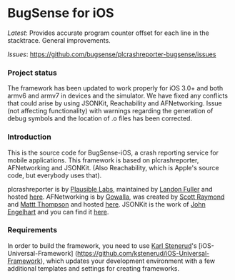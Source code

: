 # BugSense for iOS

*Latest*: Provides accurate program counter offset for each line in the stacktrace. General improvements.

*Issues*: https://github.com/bugsense/plcrashreporter-bugsense/issues 


### Project status
 
The framework has been updated to work properly for iOS 3.0+ and both armv6 and armv7 in devices and the simulator. We have fixed any conflicts that could arise by using JSONKit, Reachability and AFNetworking. Issue (not affecting functionality) with warnings regarding the generation of debug symbols and the location of .o files has been corrected.


### Introduction

This is the source code for BugSense-iOS, a crash reporting service for mobile applications. This framework is based on plcrashreporter, AFNetworking and JSONKit. (Also Reachability, which is Apple's source code, but everybody uses that). 

plcrashreporter is by [Plausible Labs](http://plausible.coop/), maintained by [Landon Fuller](http://landonf.bikemonkey.org/) and hosted [here](http://code.google.com/p/plcrashreporter/). AFNetworking is by [Gowalla](http://gowalla.com/), was created by [Scott Raymond](https://github.com/sco/) and [Mattt Thompson](https://github.com/mattt) and hosted [here](https://github.com/gowalla/AFNetworking). JSONKit is the work of [John Engelhart](https://github.com/johnezang) and you can find it [here](https://github.com/johnezang/JSONKit).


### Requirements 

In order to build the framework, you need to use [Karl Stenerud](https://github.com/kstenerud)'s [iOS-Universal-Framework] (https://github.com/kstenerud/iOS-Universal-Framework), which updates your development environment with a few additional templates and settings for creating frameworks.


